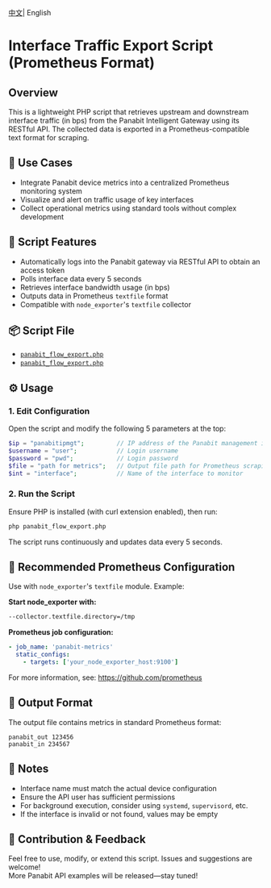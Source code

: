 <p>
<a href="README_CN.md">中文<a/>|  English   
</p>


# Interface Traffic Export Script (Prometheus Format)

## Overview  
This is a lightweight PHP script that retrieves upstream and downstream interface traffic (in bps) from the Panabit Intelligent Gateway using its RESTful API. The collected data is exported in a Prometheus-compatible text format for scraping.

## 🧰 Use Cases  
- Integrate Panabit device metrics into a centralized Prometheus monitoring system  
- Visualize and alert on traffic usage of key interfaces  
- Collect operational metrics using standard tools without complex development

## 🔁 Script Features  
- Automatically logs into the Panabit gateway via RESTful API to obtain an access token  
- Polls interface data every 5 seconds  
- Retrieves interface bandwidth usage (in bps)  
- Outputs data in Prometheus `textfile` format  
- Compatible with `node_exporter`'s `textfile` collector

## 📦 Script File  
- [`panabit_flow_export.php`](status/flow_prometheus/panabit_flow_export.php)
- [`panabit_flow_export.php`](panabit_flow_export.php)



## ⚙ Usage

### 1. Edit Configuration  
Open the script and modify the following 5 parameters at the top:

```php
$ip = "panabitipmgt";         // IP address of the Panabit management interface  
$username = "user";           // Login username  
$password = "pwd";            // Login password  
$file = "path for metrics";   // Output file path for Prometheus scraping  
$int = "interface";           // Name of the interface to monitor  
```

### 2. Run the Script  
Ensure PHP is installed (with curl extension enabled), then run:

```bash
php panabit_flow_export.php
```

The script runs continuously and updates data every 5 seconds.

## 🔗 Recommended Prometheus Configuration  

Use with `node_exporter`'s `textfile` module. Example:

**Start node_exporter with:**
```bash
--collector.textfile.directory=/tmp
```

**Prometheus job configuration:**
```yaml
- job_name: 'panabit-metrics'
  static_configs:
    - targets: ['your_node_exporter_host:9100']
```

For more information, see: https://github.com/prometheus

## 📝 Output Format  
The output file contains metrics in standard Prometheus format:

```
panabit_out 123456  
panabit_in 234567
```

## 🚧 Notes  
- Interface name must match the actual device configuration  
- Ensure the API user has sufficient permissions  
- For background execution, consider using `systemd`, `supervisord`, etc.  
- If the interface is invalid or not found, values may be empty

## 📣 Contribution & Feedback  
Feel free to use, modify, or extend this script. Issues and suggestions are welcome!  
More Panabit API examples will be released—stay tuned!
